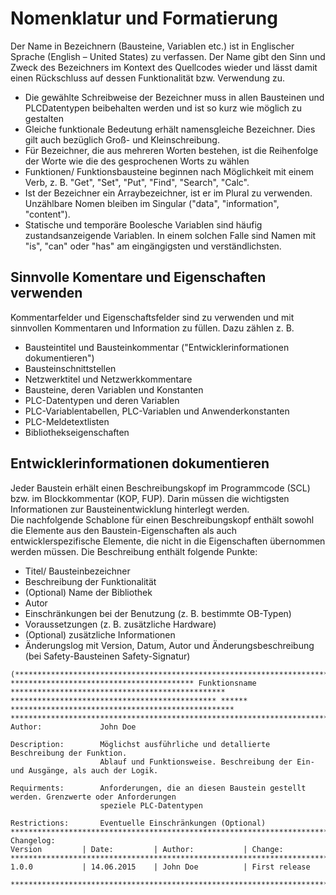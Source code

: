 # Nomenklatur und Formatierung

Der Name in Bezeichnern (Bausteine, Variablen etc.) ist in Englischer Sprache
(English – United States) zu verfassen. Der Name gibt den Sinn und Zweck des
Bezeichners im Kontext des Quellcodes wieder und lässt damit einen Rückschluss
auf dessen Funktionalität bzw. Verwendung zu.

* Die gewählte Schreibweise der Bezeichner muss in allen Bausteinen und PLCDatentypen beibehalten werden und ist so kurz wie möglich zu gestalten
* Gleiche funktionale Bedeutung erhält namensgleiche Bezeichner. Dies gilt auch bezüglich Groß- und Kleinschreibung.
* Für Bezeichner, die aus mehreren Worten bestehen, ist die Reihenfolge der Worte wie die des gesprochenen Worts zu wählen
* Funktionen/ Funktionsbausteine beginnen nach Möglichkeit mit einem Verb, z. B. "Get", "Set", "Put", "Find", "Search", "Calc".
* Ist der Bezeichner ein Arraybezeichner, ist er im Plural zu verwenden. Unzählbare Nomen bleiben im Singular ("data", "information", "content").
* Statische und temporäre Boolesche Variablen sind häufig zustandsanzeigende Variablen. In einem solchen Falle sind Namen mit "is", "can" oder "has" am eingängigsten und verständlichsten.

## Sinnvolle Komentare und Eigenschaften verwenden

Kommentarfelder und Eigenschaftsfelder sind zu verwenden und mit sinnvollen Kommentaren und Information zu füllen. Dazu zählen z. B.

* Bausteintitel und Bausteinkommentar ("Entwicklerinformationen dokumentieren")
* Bausteinschnittstellen
* Netzwerktitel und Netzwerkkommentare
* Bausteine, deren Variablen und Konstanten
* PLC-Datentypen und deren Variablen
* PLC-Variablentabellen, PLC-Variablen und Anwenderkonstanten
* PLC-Meldetextlisten
* Bibliothekseigenschaften

## Entwicklerinformationen dokumentieren 

Jeder Baustein erhält einen Beschreibungskopf im Programmcode (SCL) bzw. im Blockkommentar (KOP, FUP). Darin müssen die wichtigsten Informationen zur
Bausteinentwicklung hinterlegt werden. 
<br>
Die nachfolgende Schablone für einen Beschreibungskopf enthält sowohl die Elemente aus den Baustein-Eigenschaften als auch entwicklerspezifische
Elemente, die nicht in die Eigenschaften übernommen werden müssen.
Die Beschreibung enthält folgende Punkte:

* Titel/ Bausteinbezeichner
* Beschreibung der Funktionalität
* (Optional) Name der Bibliothek
* Autor
* Einschränkungen bei der Benutzung (z. B. bestimmte OB-Typen)
* Voraussetzungen (z. B. zusätzliche Hardware)
* (Optional) zusätzliche Informationen
* Änderungslog mit Version, Datum, Autor und Änderungsbeschreibung (bei Safety-Bausteinen Safety-Signatur)

```
(*******************************************************************************************************
***************************************** Funktionsname ************************************************
********************************************** ****** **************************************************
********************************************************************************************************
Author:             John Doe 

Description:        Möglichst ausführliche und detallierte Beschreibung der Funktion.
                    Ablauf und Funktionsweise. Beschreibung der Ein- und Ausgänge, als auch der Logik.
                 
Requirments:        Anforderungen, die an diesen Baustein gestellt werden. Grenzwerte oder Anforderungen 
                    speziele PLC-Datentypen
                    
Restrictions:       Eventuelle Einschränkungen (Optional)                    
********************************************************************************************************
Changelog:
Version         | Date:         | Author:           | Change:   
********************************************************************************************************
1.0.0           | 14.06.2015    | John Doe          | First release   

*******************************************************************************************************)
```
